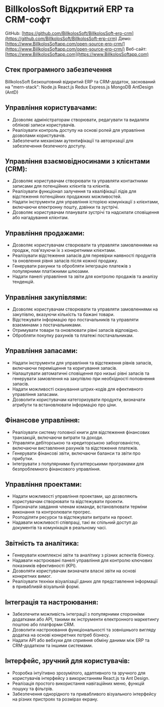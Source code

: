 # BillkolosSoft Відкритий ERP та CRM-софт

GitHub: [https://github.com/BillkolosSoft/BillkolosSoft-erp-crm](https://github.com/BillkolosSoft/BillkolosSoft-erp-crm)
Демо: [https://www.BillkolosSoftapp.com/open-source-erp-crm/](https://www.BillkolosSoftapp.com/open-source-erp-crm/)
Веб-сайт: [https://www.BillkolosSoftapp.com](https://www.BillkolosSoftapp.com)

## Стек програмного забезпечення

BillkolosSoft Безкоштовний відкритий ERP та CRM-додаток, заснований на "mern-stack": Node.js React.js Redux Express.js MongoDB AntDesign (AntD)

## Управління користувачами:

- Дозволяє адміністраторам створювати, редагувати та видаляти облікові записи користувачів.
- Реалізувати контроль доступу на основі ролей для управління дозволами користувачів.
- Забезпечити механізми аутентифікації та авторизації для забезпечення безпечного доступу.

## Управління взаємовідносинами з клієнтами (CRM):

- Дозволяє користувачам створювати та управляти контактними записами для потенційних клієнтів та клієнтів.
- Реалізувати функціонал залучення та кваліфікації лідів для відстеження потенційних продажних можливостей.
- Надати інструменти для управління історією комунікації з клієнтами, включаючи електронну пошту, дзвінки та зустрічі.
- Дозволяє користувачам планувати зустрічі та надсилати сповіщення або нагадування клієнтам.

## Управління продажами:

- Дозволяє користувачам створювати та управляти замовленнями на продаж, пов'язуючи їх з конкретними клієнтами.
- Реалізувати відстеження запасів для перевірки наявності продуктів та оновлення рівня запасів після кожної продажу.
- Генерувати рахунки та обробляти інтеграцію платежів з популярними платіжними шлюзами.
- Надати панелі управління та звіти для контролю продажів та аналізу тенденцій.

## Управління закупівлями:

- Дозволяє користувачам створювати та управляти замовленнями на закупівлю, вказуючи кількість та бажані товари.
- Відстежувати інформацію про постачальників та управляти взаєминами з постачальниками.
- Отримувати товари та оновлювати рівні запасів відповідно.
- Обробляти покупку рахунків та платежі постачальникам.

## Управління запасами:

- Надати інструменти для управління та відстеження рівнів запасів, включаючи переміщення та коригування запасів.
- Налаштувати автоматичні сповіщення про низькі рівні запасів та генерувати замовлення на закупівлю при необхідності поповнення запасів.
- Надати можливості сканування штрих-кодів для ефективного управління запасами.
- Дозволити користувачам категоризувати продукти, визначати атрибути та встановлювати інформацію про ціни.

## Фінансове управління:

- Реалізувати систему головної книги для відстеження фінансових транзакцій, включаючи витрати та доходи.
- Управляти дебіторською та кредиторською заборгованістю, включаючи виставлення рахунків та відстеження платежів.
- Генерувати фінансові звіти, включаючи баланси та звіти про прибутки.
- Інтегрувати з популярними бухгалтерськими програмами для безпроблемного фінансового управління.

## Управління проектами:

- Надати можливості управління проектами, що дозволяють користувачам створювати та відстежувати проекти.
- Призначати завдання членам команди, встановлювати терміни виконання та контролювати прогрес.
- Розподіляти ресурси та відстежувати витрати на проект.
- Надавати можливості співпраці, такі як спільний доступ до документів та комунікація в реальному часі.

## Звітність та аналітика:

- Генерувати комплексні звіти та аналітику з різних аспектів бізнесу.
- Надавати настроювані панелі управління для контролю ключових показників ефективності (KPI).
- Дозволяти користувачам визначати власні звіти на основі конкретних вимог.
- Реалізувати техніки візуалізації даних для представлення інформації в привабливій візуальній формі.

## Інтеграція та настроювання:

- Забезпечити можливість інтеграції з популярними сторонніми додатками або API, такими як інструменти електронного маркетингу поштою або платформи CRM.
- Дозволити настроювання функціональності та зовнішнього вигляду додатка на основі конкретних потреб бізнесу.
- Надати API або вебхуки для сприяння обміну даними між ERP та CRM-додатком та іншими системами.

## Інтерфейс, зручний для користувачів:

- Розробка інтуїтивно зрозумілого, адаптивного та зручного для користувачів інтерфейсу з використанням React.js та Ant Design.
- Реалізація простого використання навігаційних меню, функцій пошуку та фільтрів.
- Забезпечення однорідного та привабливого візуального інтерфейсу на різних пристроях та розмірах екрану.